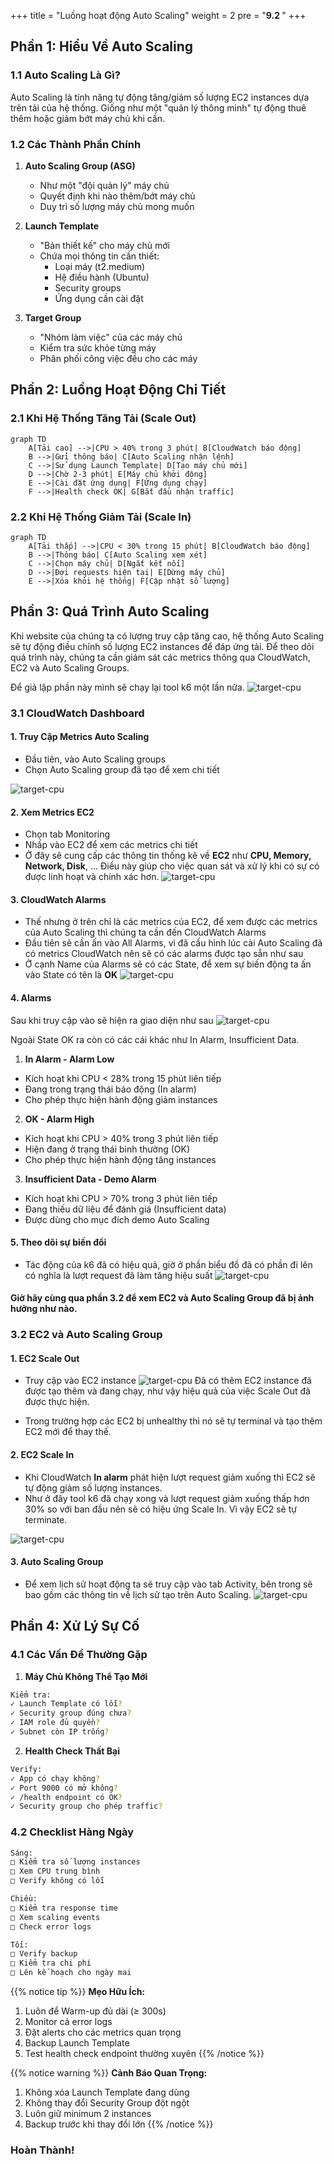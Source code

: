+++
title = "Luồng hoạt động Auto Scaling"
weight = 2
pre = "<b>9.2 </b>"
+++

## Phần 1: Hiểu Về Auto Scaling

### 1.1 Auto Scaling Là Gì?
Auto Scaling là tính năng tự động tăng/giảm số lượng EC2 instances dựa trên tải của hệ thống. Giống như một "quản lý thông minh" tự động thuê thêm hoặc giảm bớt máy chủ khi cần.

### 1.2 Các Thành Phần Chính
1. **Auto Scaling Group (ASG)**
   - Như một "đội quản lý" máy chủ
   - Quyết định khi nào thêm/bớt máy chủ
   - Duy trì số lượng máy chủ mong muốn

2. **Launch Template**
   - "Bản thiết kế" cho máy chủ mới
   - Chứa mọi thông tin cần thiết:
     + Loại máy (t2.medium)
     + Hệ điều hành (Ubuntu)
     + Security groups
     + Ứng dụng cần cài đặt

3. **Target Group**
   - "Nhóm làm việc" của các máy chủ
   - Kiểm tra sức khỏe từng máy
   - Phân phối công việc đều cho các máy

## Phần 2: Luồng Hoạt Động Chi Tiết

### 2.1 Khi Hệ Thống Tăng Tải (Scale Out)

```mermaid
graph TD
    A[Tải cao] -->|CPU > 40% trong 3 phút| B[CloudWatch báo động]
    B -->|Gửi thông báo| C[Auto Scaling nhận lệnh]
    C -->|Sử dụng Launch Template| D[Tạo máy chủ mới]
    D -->|Chờ 2-3 phút| E[Máy chủ khởi động]
    E -->|Cài đặt ứng dụng| F[Ứng dụng chạy]
    F -->|Health check OK| G[Bắt đầu nhận traffic]
```

### 2.2 Khi Hệ Thống Giảm Tải (Scale In)

```mermaid
graph TD
    A[Tải thấp] -->|CPU < 30% trong 15 phút| B[CloudWatch báo động]
    B -->|Thông báo| C[Auto Scaling xem xét]
    C -->|Chọn máy chủ| D[Ngắt kết nối]
    D -->|Đợi requests hiện tại| E[Dừng máy chủ]
    E -->|Xóa khỏi hệ thống| F[Cập nhật số lượng]
```

## Phần 3: Quá Trình Auto Scaling

Khi website của chúng ta có lượng truy cập tăng cao, hệ thống Auto Scaling sẽ tự động điều chỉnh số lượng EC2 instances để đáp ứng tải. Để theo dõi quá trình này, chúng ta cần giám sát các metrics thông qua CloudWatch, EC2 và Auto Scaling Groups.

Để giả lập phần này mình sẽ chạy lại tool k6 một lần nữa.
![target-cpu](/images/9-Testperformance-And-Flow/13.png)
### 3.1 CloudWatch Dashboard

#### 1. **Truy Cập Metrics Auto Scaling**
- Đầu tiên, vào Auto Scaling groups
- Chọn Auto Scaling group đã tạo để xem chi tiết

![target-cpu](/images/9-Testperformance-And-Flow/5.png)

#### 2. **Xem Metrics EC2**
- Chọn tab Monitoring 
- Nhấp vào EC2 để xem các metrics chi tiết
- Ở đây sẽ cung cấp các thông tin thống kê về **EC2** như **CPU, Memory, Network, Disk**, ... Điều này giúp cho việc quan sát và xử lý khi có sự có được linh hoạt và chính xác hơn.
![target-cpu](/images/9-Testperformance-And-Flow/9.png)

#### 3. **CloudWatch Alarms**
- Thế nhưng ở trên chỉ là các metrics của EC2, để xem được các metrics của Auto Scaling thì chúng ta cần đến CloudWatch Alarms
- Đầu tiên sẽ cần ấn vào All Alarms, vì đã cấu hình lúc cài Auto Scaling đã có metrics CloudWatch nên sẽ có các alarms được tạo sẵn như sau
- Ở cạnh Name của Alarms sẽ có các State, để xem sự biến động ta ấn vào State có tên là **OK**
![target-cpu](/images/9-Testperformance-And-Flow/11.png)

#### 4. Alarms
Sau khi truy cập vào sẽ hiện ra giao diện như sau
![target-cpu](/images/9-Testperformance-And-Flow/12.png)

Ngoài State OK ra còn có các cái khác như In Alarm, Insufficient Data.

1. **In Alarm - Alarm Low**
- Kích hoạt khi CPU < 28% trong 15 phút liên tiếp
- Đang trong trạng thái báo động (In alarm)
- Cho phép thực hiện hành động giảm instances

2. **OK - Alarm High**
- Kích hoạt khi CPU > 40% trong 3 phút liên tiếp
- Hiện đang ở trạng thái bình thường (OK)
- Cho phép thực hiện hành động tăng instances

3. **Insufficient Data - Demo Alarm**
- Kích hoạt khi CPU > 70% trong 3 phút liên tiếp
- Đang thiếu dữ liệu để đánh giá (Insufficient data)
- Được dùng cho mục đích demo Auto Scaling

#### 5. **Theo dõi sự biến đổi**
- Tác động của k6 đã có hiệu quả, giờ ở phần biểu đồ đã có phần đi lên có nghĩa là lượt request đã làm tăng hiệu suất
![target-cpu](/images/9-Testperformance-And-Flow/15.png)

#### Giờ hãy cùng qua phần 3.2 để xem EC2 và Auto Scaling Group đã bị ảnh hưởng như nào.

### 3.2 EC2 và Auto Scaling Group
#### 1. **EC2 Scale Out**
- Truy cập vào EC2 instance
![target-cpu](/images/9-Testperformance-And-Flow/16.png)
Đã có thêm EC2 instance đã được tạo thêm và đang chạy, như vậy hiệu quả của việc Scale Out đã được thực hiện.

- Trong trường hợp các EC2 bị unhealthy thì nó sẽ tự terminal và tạo thêm EC2 mới để thay thế.

#### 2. **EC2 Scale In**
- Khi CloudWatch **In alarm** phát hiện lượt request giảm xuống thì EC2 sẽ tự động giảm số lượng instances.
- Như ở đây tool k6 đã chạy xong và lượt request giảm xuống thấp hơn 30% so với ban đầu nên sẽ có hiệu ứng Scale In. Vì vậy EC2 sẽ tự terminate.

![target-cpu](/images/9-Testperformance-And-Flow/18.png)

#### 3. **Auto Scaling Group**
- Để xem lịch sử hoạt động ta sẽ truy cập vào tab Activity, bên trong sẽ bao gồm các thông tin về lịch sử tạo trên Auto Scaling.
![target-cpu](/images/9-Testperformance-And-Flow/17.png)
## Phần 4: Xử Lý Sự Cố

### 4.1 Các Vấn Đề Thường Gặp

1. **Máy Chủ Không Thể Tạo Mới**
```bash
Kiểm tra:
✓ Launch Template có lỗi?
✓ Security group đúng chưa?
✓ IAM role đủ quyền?
✓ Subnet còn IP trống?
```

2. **Health Check Thất Bại**
```bash
Verify:
✓ App có chạy không?
✓ Port 9000 có mở không?
✓ /health endpoint có OK?
✓ Security group cho phép traffic?
```

### 4.2 Checklist Hàng Ngày

```bash
Sáng:
□ Kiểm tra số lượng instances
□ Xem CPU trung bình
□ Verify không có lỗi

Chiều:
□ Kiểm tra response time
□ Xem scaling events
□ Check error logs

Tối:
□ Verify backup
□ Kiểm tra chi phí
□ Lên kế hoạch cho ngày mai
```

{{% notice tip %}}
**Mẹo Hữu Ích:**
1. Luôn để Warm-up đủ dài (≥ 300s)
2. Monitor cả error logs
3. Đặt alerts cho các metrics quan trọng
4. Backup Launch Template
5. Test health check endpoint thường xuyên
{{% /notice %}}

{{% notice warning %}}
**Cảnh Báo Quan Trọng:**
1. Không xóa Launch Template đang dùng
2. Không thay đổi Security Group đột ngột
3. Luôn giữ minimum 2 instances
4. Backup trước khi thay đổi lớn
{{% /notice %}}
### Hoàn Thành!